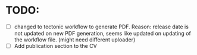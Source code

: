 # TODO:

 - [ ] changed to tectonic workflow to generate PDF.
         Reason: release date is not updated on new PDF generation, seems like updated on updating of the workflow file. (might need different uploader)
 - [ ] Add publication section to the CV
